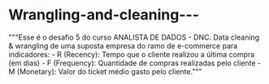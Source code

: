 # Wrangling-and-cleaning---
"""Esse é o desafio 5 do curso ANALISTA DE DADOS - DNC. Data cleaning &amp; wrangling de uma suposta empresa do ramo de e-commerce para indicadores:  - R (Recency): Tempo que o cliente realizou a última compra (em dias) - F (Frequency): Quantidade de compras realizadas pelo cliente - M (Monetary): Valor do ticket médio gasto pelo cliente."""

